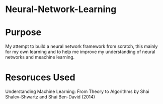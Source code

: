 # Neural-Network-Learning
 
 # Purpose
 My attempt to build a neural network framework from scratch, this mainly for my own learning and to help me improve my understanding of neural networks and meachine learning. 

# Resoruces Used
Understanding Machine Learning: From Theory to Algorithms by Shai Shalev-Shwartz and Shai Ben-David (2014)
